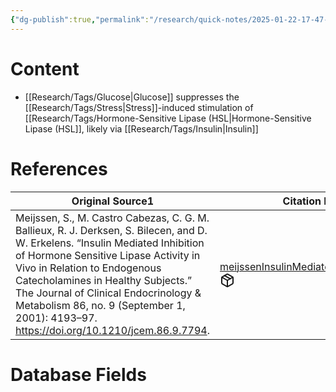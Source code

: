 ```yaml
---
{"dg-publish":true,"permalink":"/research/quick-notes/2025-01-22-17-47-42/","updated":"2025-01-30T17:01:22-05:00"}
---
```


# Content
- [[Research/Tags/Glucose\|Glucose]] suppresses the [[Research/Tags/Stress\|Stress]]-induced stimulation of [[Research/Tags/Hormone-Sensitive Lipase (HSL\|Hormone-Sensitive Lipase (HSL]], likely via [[Research/Tags/Insulin\|Insulin]]
# References
<div><table class="dataview table-view-table"><thead class="table-view-thead"><tr class="table-view-tr-header"><th class="table-view-th"><span>Original Source</span><span class="dataview small-text">1</span></th><th class="table-view-th"><span>Citation Key</span></th></tr></thead><tbody class="table-view-tbody"><tr><td><span>Meijssen, S., M. Castro Cabezas, C. G. M. Ballieux, R. J. Derksen, S. Bilecen, and D. W. Erkelens. “Insulin Mediated Inhibition of Hormone Sensitive Lipase Activity in Vivo in Relation to Endogenous Catecholamines in Healthy Subjects.” The Journal of Clinical Endocrinology &amp; Metabolism 86, no. 9 (September 1, 2001): 4193–97. <a rel="noopener nofollow" class="external-link" href="https://doi.org/10.1210/jcem.86.9.7794" target="_blank">https://doi.org/10.1210/jcem.86.9.7794</a>.</span></td><td><span><a data-tooltip-position="top" aria-label="Research/Evidence Sources/meijssenInsulinMediatedInhibition2001.md" data-href="Research/Evidence Sources/meijssenInsulinMediatedInhibition2001.md" href="Research/Evidence Sources/meijssenInsulinMediatedInhibition2001.md" class="internal-link" target="_blank" rel="noopener nofollow" fileclass-name="Research Links">meijssenInsulinMediatedInhibition2001</a><a class="metadata-menu fileclass-icon"><svg xmlns="http://www.w3.org/2000/svg" width="24" height="24" viewBox="0 0 24 24" fill="none" stroke="currentColor" stroke-width="2" stroke-linecap="round" stroke-linejoin="round" class="svg-icon lucide-package"><path d="m7.5 4.27 9 5.15"></path><path d="M21 8a2 2 0 0 0-1-1.73l-7-4a2 2 0 0 0-2 0l-7 4A2 2 0 0 0 3 8v8a2 2 0 0 0 1 1.73l7 4a2 2 0 0 0 2 0l7-4A2 2 0 0 0 21 16Z"></path><path d="m3.3 7 8.7 5 8.7-5"></path><path d="M12 22V12"></path></svg></a></span></td></tr></tbody></table></div>

# Database Fields